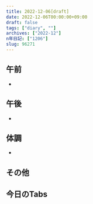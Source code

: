```yaml
---
title: 2022-12-06[draft]
date: 2022-12-06T00:00:00+09:00
draft: false
tags: ["diary", ""]
archives: ["2022-12"]
n年日記: ["1206"]
slug: 96271
---
```

## 午前
- 
## 午後
- 
## 体調
- 
## その他
## 今日のTabs